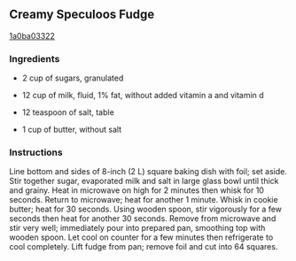 ## Creamy Speculoos Fudge

[1a0ba03322](http://www.food.com/recipe/creamy-speculoos-fudge-525096)

### Ingredients

 - 2 cup of sugars, granulated

 - 12 cup of milk, fluid, 1% fat, without added vitamin a and vitamin d

 - 12 teaspoon of salt, table

 - 1 cup of butter, without salt

### Instructions

Line bottom and sides of 8-inch (2 L) square baking dish with foil; set aside. Stir together sugar, evaporated milk and salt in large glass bowl until thick and grainy. Heat in microwave on high for 2 minutes then whisk for 10 seconds. Return to microwave; heat for another 1 minute. Whisk in cookie butter; heat for 30 seconds. Using wooden spoon, stir vigorously for a few seconds then heat for another 30 seconds. Remove from microwave and stir very well; immediately pour into prepared pan, smoothing top with wooden spoon. Let cool on counter for a few minutes then refrigerate to cool completely. Lift fudge from pan; remove foil and cut into 64 squares.